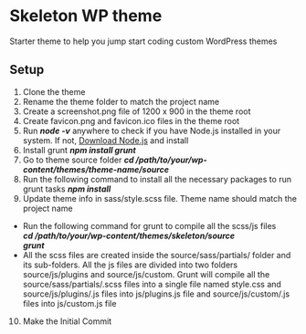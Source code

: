 # Skeleton WP theme
Starter theme to help you jump start coding custom WordPress themes

## Setup
1. Clone the theme
2. Rename the theme folder to match the project name
3. Create a screenshot.png file of 1200 x 900 in the theme root
4. Create favicon.png and favicon.ico files in the theme root
5. Run ***node -v*** anywhere to check if you have Node.js installed in your system. If not, [Download Node.js](https://nodejs.org/en/) and install
6. Install grunt ***npm install grunt***
7. Go to theme source folder ***cd /path/to/your/wp-content/themes/theme-name/source***
8. Run the following command to install all the necessary packages to run grunt tasks ***npm install***
9. Update theme info in sass/style.scss file. Theme name should match the project name
  * Run the following command for grunt to compile all the scss/js files <br>
  ***cd /path/to/your/wp-content/themes/skeleton/source*** <br>
  ***grunt***
  * All the scss files are created inside the source/sass/partials/ folder and its sub-folders. All the js files are divided into two folders source/js/plugins and source/js/custom. Grunt will compile all the source/sass/partials/.scss files into a single file named style.css and source/js/plugins/.js files into js/plugins.js file and source/js/custom/.js files into js/custom.js file
10. Make the Initial Commit